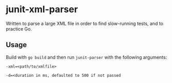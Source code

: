 # junit-xml-parser

Written to parse a large XML file in order to find slow-running tests, and to practice Go.

## Usage

Build with `go build` and then run `junit-parser` with the following arguments:

`-xml=<path/to/xmlfile>`

`-d=<duration in ms, defaulted to 500 if not passed`
